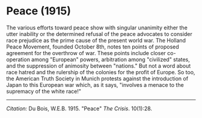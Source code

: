 # Peace (1915)

The various efforts toward peace show with singular unanimity either the utter inability or the determined refusal of the peace advocates to consider race prejudice as the prime cause of the present world war. The Holland Peace Movement, founded October 8th, notes ten points of proposed agreement for the overthrow of war. These points include closer co-operation among "European" powers, arbitration among "civilized" states, and the suppression of animosity between "nations." But not a word about race hatred and the rulership of the colonies for the profit of Europe. So too, the American Truth Society in Munich protests against the introduction of Japan to this European war which, as it says, "involves a menace to the supremacy of the white race!"

______
*Citation:* Du Bois, W.E.B. 1915. "Peace" *The Crisis*. 10(1):28.
